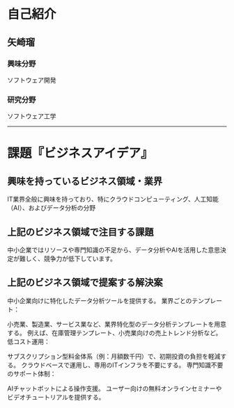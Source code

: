 # 自己紹介

## 矢崎瑠

### 興味分野

ソフトウェア開発

### 研究分野

ソフトウェア工学

* * *
# 課題『ビジネスアイデア』

## 興味を持っているビジネス領域・業界

IT業界全般に興味を持っており、特にクラウドコンピューティング、人工知能（AI）、およびデータ分析の分野

## 上記のビジネス領域で注目する課題

中小企業ではリソースや専門知識の不足から、データ分析やAIを活用した意思決定が難しく、競争力が低下しています。

## 上記のビジネス領域で提案する解決案

中小企業向けに特化したデータ分析ツールを提供する。
業界ごとのテンプレート：

小売業、製造業、サービス業など、業界特化型のデータ分析テンプレートを用意する。
例えば、在庫管理テンプレート、小売業向けの売上トレンド分析など。
低コスト運用：

サブスクリプション型料金体系（例：月額数千円）で、初期投資の負担を軽減する。
クラウドベースで運用し、専用のITインフラを不要にする。
専門知識不要のサポート体制：

AIチャットボットによる操作支援。
ユーザー向けの無料オンラインセミナーやビデオチュートリアルを提供する。

